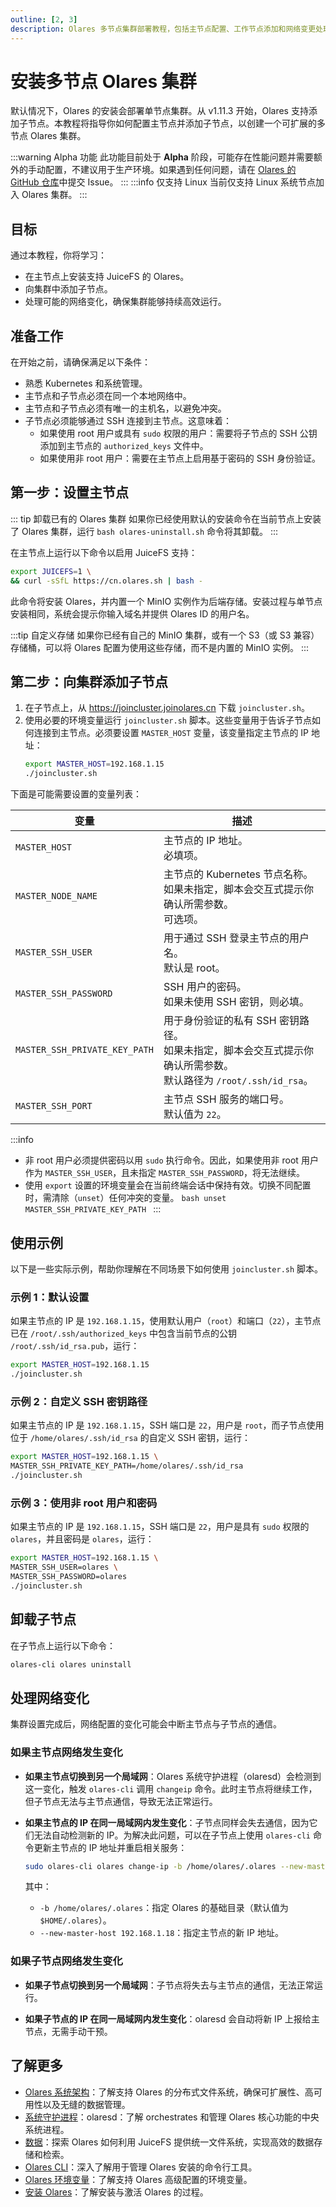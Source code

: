 ```yaml
---
outline: [2, 3]
description: Olares 多节点集群部署教程，包括主节点配置、工作节点添加和网络变更处理，助你搭建可扩展的分布式环境。
---
```


# 安装多节点 Olares 集群 <Badge type="warning" text="Alpha" />

默认情况下，Olares 的安装会部署单节点集群。从 v1.11.3 开始，Olares 支持添加子节点。本教程将指导你如何配置主节点并添加子节点，以创建一个可扩展的多节点 Olares 集群。

:::warning Alpha 功能
此功能目前处于 **Alpha** 阶段，可能存在性能问题并需要额外的手动配置，不建议用于生产环境。如果遇到任何问题，请在 [Olares 的 GitHub 仓库](https://github.com/beclab/Olares/issues)中提交 Issue。
:::
:::info 仅支持 Linux
当前仅支持 Linux 系统节点加入 Olares 集群。
:::

## 目标

通过本教程，你将学习：

- 在主节点上安装支持 JuiceFS 的 Olares。
- 向集群中添加子节点。
- 处理可能的网络变化，确保集群能够持续高效运行。

## 准备工作

在开始之前，请确保满足以下条件：

- 熟悉 Kubernetes 和系统管理。
- 主节点和子节点必须在同一个本地网络中。
- 主节点和子节点必须有唯一的主机名，以避免冲突。
- 子节点必须能够通过 SSH 连接到主节点。这意味着：
  - 如果使用 root 用户或具有 `sudo` 权限的用户：需要将子节点的 SSH 公钥添加到主节点的 `authorized_keys` 文件中。
  - 如果使用非 root 用户：需要在主节点上启用基于密码的 SSH 身份验证。

## 第一步：设置主节点

::: tip 卸载已有的 Olares 集群
如果你已经使用默认的安装命令在当前节点上安装了 Olares 集群，运行 `bash olares-uninstall.sh` 命令将其卸载。
:::

在主节点上运行以下命令以启用 JuiceFS 支持：

```bash
export JUICEFS=1 \
&& curl -sSfL https://cn.olares.sh | bash -
```

此命令将安装 Olares，并内置一个 MinIO 实例作为后端存储。安装过程与单节点安装相同，系统会提示你输入域名并提供 Olares ID 的用户名。

:::tip 自定义存储
如果你已经有自己的 MinIO 集群，或有一个 S3（或 S3 兼容）存储桶，可以将 Olares 配置为使用这些存储，而不是内置的 MinIO 实例。
:::

## 第二步：向集群添加子节点

1. 在子节点上，从 https://joincluster.joinolares.cn 下载 `joincluster.sh`。
2. 使用必要的环境变量运行 `joincluster.sh` 脚本。这些变量用于告诉子节点如何连接到主节点。必须要设置 `MASTER_HOST` 变量，该变量指定主节点的 IP 地址：
   ```bash
   export MASTER_HOST=192.168.1.15
   ./joincluster.sh
   ```

下面是可能需要设置的变量列表：

| **变量**                      | **描述**                                                                                                                |
| ----------------------------- | ----------------------------------------------------------------------------------------------------------------------- |
| `MASTER_HOST`                 | 主节点的 IP 地址。<br/>必填项。                                                                                         |
| `MASTER_NODE_NAME`            | 主节点的 Kubernetes 节点名称。<br/>如果未指定，脚本会交互式提示你确认所需参数。<br/>可选项。                            |
| `MASTER_SSH_USER`             | 用于通过 SSH 登录主节点的用户名。<br/>默认是 root。                                                                     |
| `MASTER_SSH_PASSWORD`         | SSH 用户的密码。<br/>如果未使用 SSH 密钥，则必填。                                                                      |
| `MASTER_SSH_PRIVATE_KEY_PATH` | 用于身份验证的私有 SSH 密钥路径。<br/>如果未指定，脚本会交互式提示你确认所需参数。<br/>默认路径为 `/root/.ssh/id_rsa`。 |
| `MASTER_SSH_PORT`             | 主节点 SSH 服务的端口号。<br/>默认值为 `22`。                                                                           |

:::info

- 非 root 用户必须提供密码以用 `sudo` 执行命令。因此，如果使用非 root 用户作为 `MASTER_SSH_USER`，且未指定 `MASTER_SSH_PASSWORD`，将无法继续。
- 使用 `export` 设置的环境变量会在当前终端会话中保持有效。切换不同配置时，需清除（`unset`）任何冲突的变量。
  `bash
  unset MASTER_SSH_PRIVATE_KEY_PATH
  `
  :::

## 使用示例

以下是一些实际示例，帮助你理解在不同场景下如何使用 `joincluster.sh` 脚本。

### 示例 1：默认设置

如果主节点的 IP 是 `192.168.1.15`，使用默认用户（`root`）和端口（`22`），主节点已在 `/root/.ssh/authorized_keys` 中包含当前节点的公钥 `/root/.ssh/id_rsa.pub`，运行：

```bash
export MASTER_HOST=192.168.1.15
./joincluster.sh
```

### 示例 2：自定义 SSH 密钥路径

如果主节点的 IP 是 `192.168.1.15`，SSH 端口是 `22`，用户是 `root`，而子节点使用位于 `/home/olares/.ssh/id_rsa` 的自定义 SSH 密钥，运行：

```bash
export MASTER_HOST=192.168.1.15 \
MASTER_SSH_PRIVATE_KEY_PATH=/home/olares/.ssh/id_rsa
./joincluster.sh
```

### 示例 3：使用非 root 用户和密码

如果主节点的 IP 是 `192.168.1.15`，SSH 端口是 `22`，用户是具有 `sudo` 权限的 `olares`，并且密码是 `olares`，运行：

```bash
export MASTER_HOST=192.168.1.15 \
MASTER_SSH_USER=olares \
MASTER_SSH_PASSWORD=olares
./joincluster.sh
```

## 卸载子节点

在子节点上运行以下命令：

```bash
olares-cli olares uninstall
```

## 处理网络变化

集群设置完成后，网络配置的变化可能会中断主节点与子节点的通信。

### 如果主节点网络发生变化

- **如果主节点切换到另一个局域网**：Olares 系统守护进程（olaresd）会检测到这一变化，触发 `olares-cli` 调用 `changeip` 命令。此时主节点将继续工作，但子节点无法与主节点通信，导致无法正常运行。

- **如果主节点的 IP 在同一局域网内发生变化**：子节点同样会失去通信，因为它们无法自动检测新的 IP。为解决此问题，可以在子节点上使用 `olares-cli` 命令更新主节点的 IP 地址并重启相关服务：

  ```bash
  sudo olares-cli olares change-ip -b /home/olares/.olares --new-master-host 192.168.1.18
  ```

  其中：

  - `-b /home/olares/.olares`：指定 Olares 的基础目录（默认值为 `$HOME/.olares`）。
  - `--new-master-host 192.168.1.18`：指定主节点的新 IP 地址。

### 如果子节点网络发生变化

- **如果子节点切换到另一个局域网**：子节点将失去与主节点的通信，无法正常运行。

- **如果子节点的 IP 在同一局域网内发生变化**：olaresd 会自动将新 IP 上报给主节点，无需手动干预。

## 了解更多

- [Olares 系统架构](../system-architecture.md#分布式存储)：了解支持 Olares 的分布式文件系统，确保可扩展性、高可用性以及无缝的数据管理。
- [系统守护进程](../../developer/install/installation-overview.md#系统守护进程olaresd)：olaresd：了解 orchestrates 和管理 Olares 核心功能的中央系统进程。
- [数据](../concepts/data.md#juicefs)：探索 Olares 如何利用 JuiceFS 提供统一文件系统，实现高效的数据存储和检索。
- [Olares CLI](../../developer/install/cli-1.11/olares-cli.md)：深入了解用于管理 Olares 安装的命令行工具。
- [Olares 环境变量](../../developer/install/environment-variables.md)：了解支持 Olares 高级配置的环境变量。
- [安装 Olares](../get-started/install-olares.md)：了解安装与激活 Olares 的过程。
